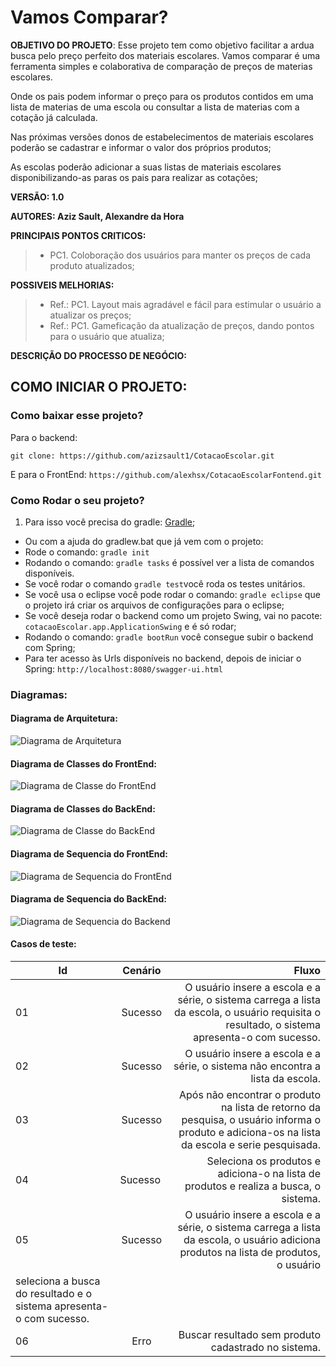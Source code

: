 # Vamos Comparar?
**OBJETIVO DO PROJETO**: Esse projeto tem como objetivo facilitar a ardua busca pelo preço perfeito dos materiais escolares.
Vamos comparar é uma ferramenta simples e colaborativa de comparação de preços de materias escolares. ​

Onde os pais podem informar o preço para os produtos contidos em uma lista de materias de uma escola ou consultar a lista de materias com a cotação já calculada.​

Nas próximas versões donos de estabelecimentos de materiais escolares poderão se cadastrar e informar o valor dos próprios produtos;​

As escolas poderão adicionar a suas listas de materiais escolares disponibilizando-as paras os pais para realizar as cotações;

**VERSÃO: 1.0**

**AUTORES: Aziz Sault, Alexandre da Hora**


**PRINCIPAIS PONTOS CRITICOS:**
>* PC1. Coloboração dos usuários para manter os preços de cada produto atualizados;

**POSSIVEIS MELHORIAS:**
>* Ref.:  PC1. Layout mais agradável e fácil para estimular o usuário a atualizar os preços;
>*  Ref.: PC1. Gameficação da atualização de preços, dando pontos para o usuário que atualiza;

**DESCRIÇÃO DO PROCESSO DE NEGÓCIO:**

## COMO INICIAR O PROJETO:
### Como baixar esse projeto?

Para o backend:
```
git clone: https://github.com/azizsault1/CotacaoEscolar.git
```
E para o FrontEnd:
```https://github.com/alexhsx/CotacaoEscolarFontend.git```

### Como Rodar o seu projeto?
1. Para isso você precisa do gradle: [Gradle](https://gradle.org/install/);
* Ou com a ajuda do gradlew.bat que já vem com o projeto:
* Rode o comando: ```gradle init```
* Rodando o comando: ```gradle tasks``` é possível ver a lista de comandos disponíveis.
* Se você rodar o comando ```gradle test```você roda os testes unitários.
* Se você usa o eclipse você pode rodar o comando: ```gradle eclipse``` que o projeto irá criar os arquivos de configurações para o eclipse;
* Se você deseja rodar o backend como um projeto Swing, vai no pacote:  ```cotacaoEscolar.app.ApplicationSwing``` e é só rodar;
* Rodando o comando: ```gradle bootRun``` você consegue subir o backend com Spring;
* Para ter acesso às Urls disponíveis no backend, depois de iniciar o Spring: ```http://localhost:8080/swagger-ui.html ```

### Diagramas:

#### Diagrama de Arquitetura:
![Diagrama de Arquitetura](https://github.com/azizsault1/CotacaoEscolar/blob/master/doc/diagramas/Arquitetura.png)

#### Diagrama de Classes do FrontEnd:
![Diagrama de Classe do FrontEnd](https://github.com/azizsault1/CotacaoEscolar/blob/master/doc/diagramas/diagrama_classe_cotacao_frontend.png)
 
#### Diagrama de Classes do BackEnd:
![Diagrama de Classe do BackEnd](https://github.com/azizsault1/CotacaoEscolar/blob/master/doc/diagramas/DiagramaClasse.png)

#### Diagrama de Sequencia do FrontEnd:
![Diagrama de Sequencia do FrontEnd](https://github.com/azizsault1/CotacaoEscolar/blob/master/doc/diagramas/diagrama_sequencia_frontend_cotacao.png)

#### Diagrama de Sequencia do BackEnd:
![Diagrama de Sequencia do Backend](https://github.com/azizsault1/CotacaoEscolar/blob/master/doc/diagramas/cotacao.png)

#### Casos de teste:

| Id |   Cenário    |                                                                 Fluxo                                                                         |
|----|:------------:|----------------------------------------------------------------------------------------------------------------------------------------------:|
| 01 |   Sucesso    | O usuário insere a escola e a série, o sistema carrega a lista da escola, o usuário requisita o resultado, o sistema apresenta-o com sucesso. |
| 02 |   Sucesso    | O usuário insere a escola e a série, o sistema não encontra a lista da escola.                                                                |
| 03 |   Sucesso    | Após não encontrar o produto na lista de retorno da pesquisa, o usuário informa o produto e adiciona-os na lista da escola e serie pesquisada.|   
| 04 |   Sucesso    | Seleciona os produtos e adiciona-o na lista de produtos e realiza a busca, o sistema.                                                         |
| 05 |   Sucesso    | O usuário insere a escola e a série, o sistema carrega a lista da escola, o usuário adiciona produtos na lista de produtos, o usuário <br>    | 
                      seleciona a busca do resultado e o sistema apresenta-o com sucesso.                                                                           |
| 06 |    Erro      | Buscar resultado sem produto cadastrado no sistema.                                                                                           |


